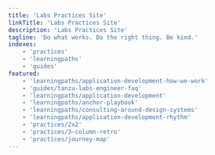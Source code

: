 ```yaml
---
title: 'Labs Practices Site'
linkTitle: 'Labs Practices Site'
description: 'Labs Practices Site'
tagline: 'Do what works. Do the right thing. Be kind.'
indexes:
    - 'practices'
    - 'learningpaths'
    - 'guides'
featured:
    - 'learningpaths/application-development-how-we-work'
    - 'guides/tanzu-labs-engineer-faq'
    - 'learningpaths/application-development'
    - 'learningpaths/anchor-playbook'
    - 'learningpaths/consulting-around-design-systems'
    - 'learningpaths/application-development-rhythm'
    - 'practices/2x2'
    - 'practices/3-column-retro'
    - 'practices/journey-map'
---
```

